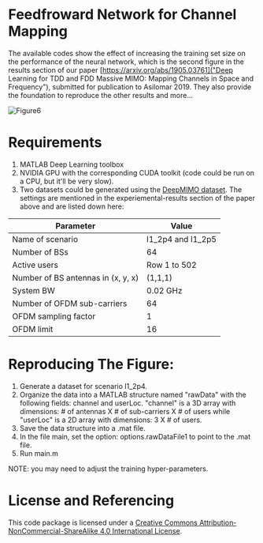 # Feedfroward Network for Channel Mapping
The available codes show the effect of increasing the training set size on the performance of the neural network, which is the second figure in the results section of our paper [https://arxiv.org/abs/1905.03761]("Deep Learning for TDD and FDD Massive MIMO: Mapping Channels in Space and Frequency"), submitted for publication to Asilomar 2019. They also provide the foundation to reproduce the other results and more...

![Figure6](https://github.com/malrabeiah/DL-Massive-MIMO/blob/master/ChannelMapping/FDDTDDFigure6V2.png)

# Requirements
1) MATLAB Deep Learning toolbox
2) NVIDIA GPU with the corresponding CUDA toolkit (code could be run on a CPU, but it'll be very slow).
3) Two datasets could be generated using the [DeepMIMO dataset](http://www.deepmimo.net). The settings are mentioned in the experiemental-results section of the paper above and are listed down here:

| Parameter | Value |
| -------- | ------ |
| Name of scenario | I1_2p4 and I1_2p5 |
| Number of BSs    |             64                |   
| Active users     |  Row 1 to 502                 |
| Number of BS antennas in (x, y, x)  | (1,1,1)    |
| System BW | 0.02 GHz                             |
| Number of OFDM sub-carriers | 64                 |
| OFDM sampling factor | 1                         |
| OFDM limit | 16                                  |

# Reproducing The Figure:
1) Generate a dataset for scenario I1_2p4.
2) Organize the data into a MATLAB structure named "rawData" with the following fields: channel and userLoc. "channel" is a 3D array with dimensions: # of antennas X # of sub-carriers X # of users while "userLoc" is a 2D array with dimensions: 3 X # of users.
3) Save the data structure into a .mat file.
4) In the file main, set the option: options.rawDataFile1 to point to the .mat file.
5) Run main.m

NOTE: you may need to adjust the training hyper-parameters.

# License and Referencing
This code package is licensed under a [Creative Commons Attribution-NonCommercial-ShareAlike 4.0 International License](https://creativecommons.org/licenses/by-nc-sa/4.0/).
